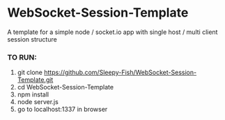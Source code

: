 # WebSocket-Session-Template
A template for a simple node / socket.io app with single host / multi client session structure

### TO RUN:
1. git clone https://github.com/Sleepy-Fish/WebSocket-Session-Template.git
2. cd WebSocket-Session-Template
3. npm install
4. node server.js
5. go to localhost:1337 in browser